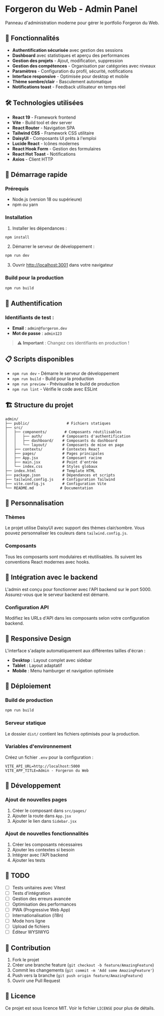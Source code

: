 # Forgeron du Web - Admin Panel

Panneau d'administration moderne pour gérer le portfolio Forgeron du Web.

## 🚀 Fonctionnalités

- **Authentification sécurisée** avec gestion des sessions
- **Dashboard** avec statistiques et aperçu des performances
- **Gestion des projets** - Ajout, modification, suppression
- **Gestion des compétences** - Organisation par catégories avec niveaux
- **Paramètres** - Configuration du profil, sécurité, notifications
- **Interface responsive** - Optimisée pour desktop et mobile
- **Thème sombre/clair** - Basculement automatique
- **Notifications toast** - Feedback utilisateur en temps réel

## 🛠 Technologies utilisées

- **React 19** - Framework frontend
- **Vite** - Build tool et dev server
- **React Router** - Navigation SPA
- **Tailwind CSS** - Framework CSS utilitaire
- **DaisyUI** - Composants UI prêts à l'emploi
- **Lucide React** - Icônes modernes
- **React Hook Form** - Gestion des formulaires
- **React Hot Toast** - Notifications
- **Axios** - Client HTTP

## 🚀 Démarrage rapide

### Prérequis
- Node.js (version 18 ou supérieure)
- npm ou yarn

### Installation

1. Installer les dépendances :
```bash
npm install
```

2. Démarrer le serveur de développement :
```bash
npm run dev
```

3. Ouvrir [http://localhost:3001](http://localhost:3001) dans votre navigateur

### Build pour la production

```bash
npm run build
```

## 🔐 Authentification

### Identifiants de test :
- **Email** : `admin@forgeron.dev`
- **Mot de passe** : `admin123`

> ⚠️ **Important** : Changez ces identifiants en production !

## 📋 Scripts disponibles

- `npm run dev` - Démarre le serveur de développement
- `npm run build` - Build pour la production
- `npm run preview` - Prévisualise le build de production
- `npm run lint` - Vérifie le code avec ESLint

## 🏗 Structure du projet

```
admin/
├── public/                 # Fichiers statiques
├── src/
│   ├── components/        # Composants réutilisables
│   │   ├── auth/         # Composants d'authentification
│   │   ├── dashboard/    # Composants du dashboard
│   │   └── layout/       # Composants de mise en page
│   ├── contexts/         # Contextes React
│   ├── pages/            # Pages principales
│   ├── App.jsx           # Composant racine
│   ├── main.jsx          # Point d'entrée
│   └── index.css         # Styles globaux
├── index.html            # Template HTML
├── package.json          # Dépendances et scripts
├── tailwind.config.js    # Configuration Tailwind
├── vite.config.js        # Configuration Vite
└── README.md            # Documentation
```

## 🎨 Personnalisation

### Thèmes
Le projet utilise DaisyUI avec support des thèmes clair/sombre. Vous pouvez personnaliser les couleurs dans `tailwind.config.js`.

### Composants
Tous les composants sont modulaires et réutilisables. Ils suivent les conventions React modernes avec hooks.

## 🔗 Intégration avec le backend

L'admin est conçu pour fonctionner avec l'API backend sur le port 5000. Assurez-vous que le serveur backend est démarré.

### Configuration API
Modifiez les URLs d'API dans les composants selon votre configuration backend.

## 📱 Responsive Design

L'interface s'adapte automatiquement aux différentes tailles d'écran :
- **Desktop** : Layout complet avec sidebar
- **Tablet** : Layout adaptatif
- **Mobile** : Menu hamburger et navigation optimisée

## 🚀 Déploiement

### Build de production
```bash
npm run build
```

### Serveur statique
Le dossier `dist/` contient les fichiers optimisés pour la production.

### Variables d'environnement
Créez un fichier `.env` pour la configuration :
```env
VITE_API_URL=http://localhost:5000
VITE_APP_TITLE=Admin - Forgeron du Web
```

## 🔧 Développement

### Ajout de nouvelles pages
1. Créer le composant dans `src/pages/`
2. Ajouter la route dans `App.jsx`
3. Ajouter le lien dans `Sidebar.jsx`

### Ajout de nouvelles fonctionnalités
1. Créer les composants nécessaires
2. Ajouter les contextes si besoin
3. Intégrer avec l'API backend
4. Ajouter les tests

## 📝 TODO

- [ ] Tests unitaires avec Vitest
- [ ] Tests d'intégration
- [ ] Gestion des erreurs avancée
- [ ] Optimisation des performances
- [ ] PWA (Progressive Web App)
- [ ] Internationalisation (i18n)
- [ ] Mode hors ligne
- [ ] Upload de fichiers
- [ ] Éditeur WYSIWYG

## 🤝 Contribution

1. Fork le projet
2. Créer une branche feature (`git checkout -b feature/AmazingFeature`)
3. Commit les changements (`git commit -m 'Add some AmazingFeature'`)
4. Push vers la branche (`git push origin feature/AmazingFeature`)
5. Ouvrir une Pull Request

## 📄 Licence

Ce projet est sous licence MIT. Voir le fichier `LICENSE` pour plus de détails.
